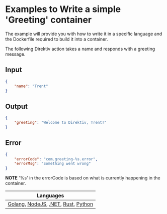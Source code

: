 # Examples to Write a simple 'Greeting' container 

The example will provide you with how to write it in a specific language and the Dockerfile required to build it into a container.

The following Direktiv action takes a name and responds with a greeting message.

## Input

```json
{
    "name": "Trent"
}
```

## Output

```json
{
    "greeting": "Welcome to Direktiv, Trent!"
}
```

## Error

```json
{
    "errorCode": "com.greeting-%s.error",
    "errorMsg": "Something went wrong"
}
```

**NOTE** '%s' in the errorCode is based on what is currently happening in the container.


| Languages |
| -------- |
| [Golang](https://github.com/vorteil/direktiv-apps/tree/master/examples/golang), [NodeJS](https://github.com/vorteil/direktiv-apps/tree/master/examples/nodejs), [.NET](https://github.com/vorteil/direktiv-apps/tree/master/examples/dotnet), [Rust](https://github.com/vorteil/direktiv-apps/tree/master/examples/rust), [Python](https://github.com/vorteil/direktiv-apps/tree/master/examples/python) |